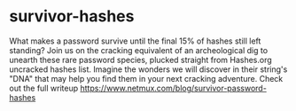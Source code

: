 # survivor-hashes
What makes a password survive until the final 15% of hashes still left standing?  Join us on the cracking equivalent of an archeological dig to unearth these rare password species, plucked straight from Hashes.org uncracked hashes list. Imagine the wonders we will discover in their string's "DNA" that may help you find them in your next cracking adventure.
Check out the full writeup https://www.netmux.com/blog/survivor-password-hashes
